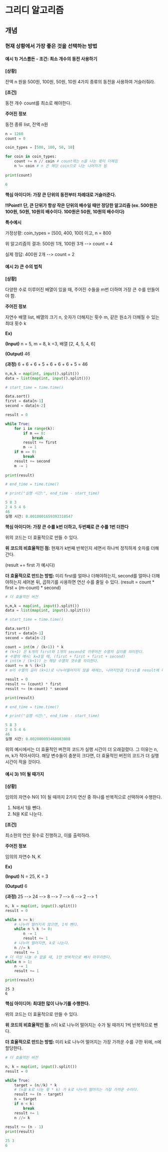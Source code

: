 # 그리디 알고리즘

## 개념
### 현재 상황에서 가장 좋은 것을 선택하는 방법

#### 예시 1) 거스름돈 - 조건: 최소 개수의 동전 사용하기

**[상황]** 

잔액 n 원을 500원, 100원, 50원, 10원 4가지 종류의 동전을 사용하여 거슬러줘라. 

**[조건]** 

동전 개수 count를 최소로 해야한다.

**주어진 정보**

동전 종류 list, 잔액 n원




```python
n = 1260
count = 0

coin_types = [500, 100, 50, 10]

for coin in coin_types:
    count += n // coin # count에는 n을 나눈 몫이 더해짐
    n %= coin # n 은 해당 coin으로 나눈 나머지가 됨
    
print(count)
```

```python
6
```

**핵심 아이디어: 가장 큰 단위의 동전부터 차례대로 거슬러준다.**

**!!Point!! 단, 큰 단위가 항상 작은 단위의 배수일 때만 정당한 알고리즘 (ex. 500원은 100원, 50원, 10원의 배수이다. 100원은 50원, 10원의 배수이다)**

**특수예시**

가정상황: coin_types = [500, 400, 100] 이고, n = 800

위 알고리즘의 결과: 500원 1개, 100원 3개 --> count = 4

실제 정답: 400원 2개 --> count = 2



#### 예시 2) 큰 수의 법칙

**[상황]**

다양한 수로 이루어진 배열이 있을 때, 주어진 수들을 m번 더하여 가장 큰 수를 만들어야 함.

**주어진 정보** 

자연수 배열 list, 배열의 크기 n, 숫자가 더해지는 횟수 m, 같은 원소가 더해질 수 있는 최대 횟수 k

**Ex)**

**(Input)**  n = 5, m = 8, k =3, 배열 [2, 4, 5, 4, 6] 

**(Output)** 46

**(과정)** 6 + 6 + 6 + 5 + 6 + 6 + 6 + 5 = 46 

```python
n,m,k = map(int, input().split())
data = list(map(int, input().split()))

# start_time = time.time()

data.sort()
first = data[n-1]
second = data[n-2]

result = 0

while True:
    for i in range(k):
        if m == 0:
            break
        result += first
        m -= 1
    if m == 0:
        break
    result += second
    m -= 1
    
print(result)

# end_time = time.time()

# print("실행 시간:", end_time - start_time)
```
```python
5 8 3
2 4 5 4 6
46
실행 시간: 0.0010001659393310547
```

**핵심 아이디어: 가장 큰 수를 k번 더하고, 두번째로 큰 수를 1번 더한다** 

위의 코드는 더 효율적으로 만들 수 있다.

**위 코드의 비효율적인 점:** 현재가 k번째 반복인지 세면서 하나씩 정직하게 숫자를 더해간다. 

(result += first 가 예시다)

**더 효율적으로 만드는 방법:** 미리 first를 얼마나 더해야하는지, second를 얼마나 더해야하는지 세어본 뒤, 곱하기를 사용하면 연산 수를 줄일 수 있다. (result = count * first + (m-count) * second)



```python
# 더 효율적인 버전

n,m,k = map(int, input().split())
data = list(map(int, input().split()))

# start_time = time.time()

data.sort()
first = data[n-1]
second = data[n-2]

count = int(m / (k+1)) * k 
# (k+1) 은 k개의 first와 1개의 second로 이루어진 수열의 길이를 의미한다.
# 수열의 예시: k=3일 때, (first + first + first + second) 
# int(m / (k+1)) 는 해당 수열의 갯수를 의미한다.
count += m % (k+1)
# m이 수열의 길이 (k+1)로 나누어떨어지지 않을 때에는, 나머지만큼 first를 result에 더해주면 된다.

result = 0
result += (count) * first
result += (m-count) * second

print(result)

# end_time = time.time()

# print("실행 시간:", end_time - start_time)
```

```python
5 8 3
2 4 5 4 6
46
실행 시간: 0.002000093460083008
```

위의 예시에서는 더 효율적인 버전의 코드가 실행 시간이 더 오래걸렸다. 그 이유는 n, m, k가 작아서이다. 해당 변수들이 충분히 크다면, 더 효율적인 버전의 코드가 더 실행 시간이 적을 것이다.

#### 예시 3) 1이 될 때가지

**[상황]**

임의의 자연수 N이 1이 될 때까지 2가지 연산 중 하나를 반복적으로 선택하며 수행한다.

1. N에서 1을 뺀다.
2. N을 K로 나눈다.

**[조건]**

최소한의 연산 횟수로 진행하고, 이를 출력하라.

**주어진 정보**

임의의 자연수 N, K

**Ex)**

**(Input)** N = 25, K = 3

**(Output)** 6

**(과정)** 25 --> 24 --> 8 --> 7 --> 6 --> 2 --> 1

```python
n, k = map(int, input().split())
result = 0

while n >= k:
	# 나누어 떨어지지 않으면, 1씩 뺀다.
    while n % k != 0:
        n -= 1
        result += 1
    # 나누어 떨어지면, k로 나눈다.
    n //= k
    result += 1
# 더 이상 나눌 수 없을 때, 1만 반복적으로 빼서 마무리한다.
while n > 1:
    n -= 1
    result += 1

print(result)
```

```
25 3
6
```

**핵심 아이디어: 최대한 많이 나누기를 수행한다.**

위의 코드는 더 효율적으로 만들 수 있다.

**위 코드의 비효율적인 점:** n이 k로 나누어 떨어지는 수가 될 때까지 1씩 반복적으로 뺀다.

**더 효율적으로 만드는 방법:** 미리 k로 나누어 떨어지는 가장 가까운 수를 구한 뒤에, n에 할당한다.

```python
# 더 효율적인 버전

n, k = map(int, input().split())
result = 0

while True:
    target = (n//k) * k
    # (n을 k로 나눈 몫 * k) 가 k로 나누어 떨어지는 가장 가까운 수이다.
    result += (n - target)
    n = target
    if n < k:
        break
    result += 1
    n //= k
    
result += (n - 1)
print(result)
```

```python
25 3
6
```

